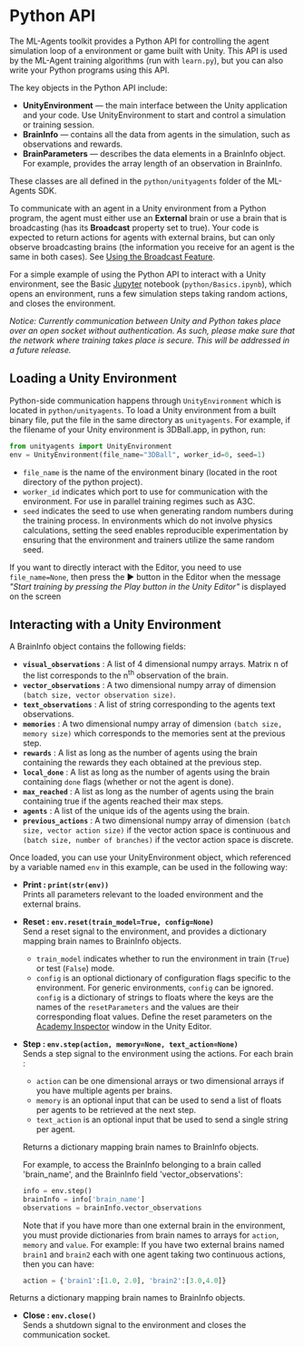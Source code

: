 # Python API

The ML-Agents toolkit provides a Python API for controlling the agent simulation loop of a environment or game built with Unity. This API is used by the ML-Agent training algorithms (run with `learn.py`), but you can also write your Python programs using this API. 

The key objects in the Python API include:

* **UnityEnvironment** — the main interface between the Unity application and your code. Use UnityEnvironment to start and control a simulation or training session.
* **BrainInfo** — contains all the data from agents in the simulation, such as observations and rewards.
* **BrainParameters** — describes the data elements in a BrainInfo object. For example, provides the array length of an observation in BrainInfo.

These classes are all defined in the `python/unityagents` folder of the ML-Agents SDK.

To communicate with an agent in a Unity environment from a Python program, the agent must either use an **External** brain or use a brain that is broadcasting (has its **Broadcast** property set to true). Your code is expected to return actions for agents with external brains, but can only observe broadcasting brains (the information you receive for an agent is the same in both cases). See [Using the Broadcast Feature](Learning-Environment-Design-Brains.md#using-the-broadcast-feature).

For a simple example of using the Python API to interact with a Unity environment, see the Basic [Jupyter](Background-Jupyter.md) notebook (`python/Basics.ipynb`), which opens an environment, runs a few simulation steps taking random actions, and closes the environment. 

_Notice: Currently communication between Unity and Python takes place over an open socket without authentication. As such, please make sure that the network where training takes place is secure. This will be addressed in a future release._

## Loading a Unity Environment

Python-side communication happens through `UnityEnvironment` which is located in `python/unityagents`. To load a Unity environment from a built binary file, put the file in the same directory as `unityagents`. For example, if the filename of your Unity environment is 3DBall.app, in python, run:

```python
from unityagents import UnityEnvironment
env = UnityEnvironment(file_name="3DBall", worker_id=0, seed=1)
```

* `file_name` is the name of the environment binary (located in the root directory of the python project).
* `worker_id` indicates which port to use for communication with the environment. For use in parallel training regimes such as A3C.
* `seed` indicates the seed to use when generating random numbers during the training process. In environments which do not involve physics calculations, setting the seed enables reproducible experimentation by ensuring that the environment and trainers utilize the same random seed.

If you want to directly interact with the Editor, you need to use `file_name=None`, then press the :arrow_forward: button in the Editor when the message _"Start training by pressing the Play button in the Unity Editor"_ is displayed on the screen

## Interacting with a Unity Environment

A BrainInfo object contains the following fields:

* **`visual_observations`** : A list of 4 dimensional numpy arrays. Matrix n of the list corresponds to the n<sup>th</sup> observation of the brain. 
* **`vector_observations`** : A two dimensional numpy array of dimension `(batch size, vector observation size)`.
* **`text_observations`** : A list of string corresponding to the agents text observations.
* **`memories`** : A two dimensional numpy array of dimension `(batch size, memory size)` which corresponds to the memories sent at the previous step.
* **`rewards`** : A list as long as the number of agents using the brain containing the rewards they each obtained at the previous step. 
* **`local_done`** : A list as long as the number of agents using the brain containing  `done` flags (whether or not the agent is done). 
* **`max_reached`** : A list as long as the number of agents using the brain containing true if the agents reached their max steps.
* **`agents`** : A list of the unique ids of the agents using the brain.
* **`previous_actions`** : A two dimensional numpy array of dimension `(batch size, vector action size)` if the vector action space is continuous and `(batch size, number of branches)` if the vector action space is discrete.

Once loaded, you can use your UnityEnvironment object, which referenced by a variable named `env` in this example, can be used in the following way:  
- **Print : `print(str(env))`**  
Prints all parameters relevant to the loaded environment and the external brains.  
- **Reset : `env.reset(train_model=True, config=None)`**  
Send a reset signal to the environment, and provides a dictionary mapping brain names to BrainInfo objects.  
    - `train_model` indicates whether to run the environment in train (`True`) or test (`False`) mode.
    - `config` is an optional dictionary of configuration flags specific to the environment. For generic environments, `config` can be ignored. `config` is a dictionary of strings to floats where the keys are the names of the `resetParameters` and the values are their corresponding float values. Define the reset parameters on the [Academy Inspector](Learning-Environment-Design-Academy.md#academy-properties) window in the Unity Editor.
- **Step : `env.step(action, memory=None, text_action=None)`**  
Sends a step signal to the environment using the actions. For each brain : 
    - `action` can be one dimensional arrays or two dimensional arrays if you have multiple agents per brains.
    - `memory` is an optional input that can be used to send a list of floats per agents to be retrieved at the next step.
    - `text_action` is an optional input that be used to send a single string per agent.

    Returns a dictionary mapping brain names to BrainInfo objects.
    
    For example, to access the BrainInfo belonging to a brain called 'brain_name', and the BrainInfo field 'vector_observations':
    ```python
    info = env.step()
    brainInfo = info['brain_name']
    observations = brainInfo.vector_observations
    ``` 

    Note that if you have more than one external brain in the environment, you must provide dictionaries from brain names to arrays for     `action`, `memory` and `value`. For example: If you have two external brains named `brain1` and `brain2` each with one agent taking     two continuous actions, then you can have:
    ```python
    action = {'brain1':[1.0, 2.0], 'brain2':[3.0,4.0]}
    ```

Returns a dictionary mapping brain names to BrainInfo objects.  
- **Close : `env.close()`**  
Sends a shutdown signal to the environment and closes the communication socket.
